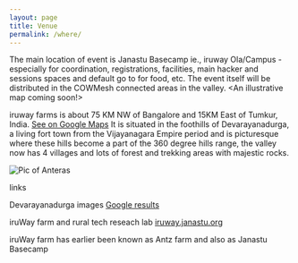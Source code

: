 ```yaml
---
layout: page
title: Venue
permalink: /where/
---
```

The main location of event is Janastu Basecamp ie., iruway Ola/Campus - especially for coordination, registrations, facilities, main hacker and sessions spaces and default go to for food, etc. The event itself will be distributed in the COWMesh connected areas in the valley. 
<An illustrative map coming soon!>

iruway farms is about 75 KM NW of Bangalore and 15KM East of Tumkur, India. [See on Google Maps](https://goo.gl/maps/CWkXd6UGyJaC2PLBA) It is situated in the foothills of Devarayanadurga, a living fort town from the Vijayanagara Empire period and is picturesque where these hills become a part of the 360 degree hills range, the valley now has 4 villages and lots of forest and trekking areas with majestic rocks.

![Pic of Anteras](/assets/images/anteras2015v1.jpeg)

<!--There is a Yatri Nivas - a travellers lodge and other smaller "guest houses" built by the devotees of the temple on the hill. Anterras is agricultural stepped terraces that is owned and used by a buffalo herder for grazing, where we pitch our tents.
We will set up a kitchen in this area too.
Some of the Anthillhacks sessions and activities will be at the iruWay farm at the west side foothills of Devarayanadurga. This is reachable by a 30 min trek from the hill or a 4 km ride by road.
-->

links

<!--Anteras [Open Street Map](https://www.openstreetmap.org/?mlat=13.37143&mlon=77.20556#map=14/13.3742/77.1984)-->

Devarayanadurga images [Google results](https://www.google.com/search?q=devarayanadurga&tbm=isch)

iruWay farm and rural tech reseach lab [iruway.janastu.org](http://iruway.janastu.org)

iruWay farm has earlier been known as Antz farm and also as Janastu Basecamp

<!--### Physical Locations within the COWmesh area
1. Anterras by Yatrinivas, Devarayanadurga/ddhills
2. [Iruway](https://iruway.janastu.org), Halekote
3. [CrafterSpace](https://crafts.janastu.org), Halekote/Durgadahalli
4. Near Village Well, Durgadahalli
5. Tamarind Grove, Thimmanayakanahalli
Distributed sessions, each location will have tents with a large screen, camera and [AsPi devices](https://blog.janastu.org). People can attend sessions live at their location or by choosing a remote channel.
-->